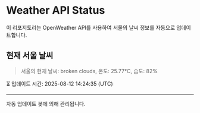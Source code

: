 
# Weather API Status

이 리포지토리는 OpenWeather API를 사용하여 서울의 날씨 정보를 자동으로 업데이트합니다.

## 현재 서울 날씨
> 서울의 현재 날씨: broken clouds, 온도: 25.77°C, 습도: 82%

⏳ 업데이트 시간: 2025-08-12 14:24:35 (UTC)

---
자동 업데이트 봇에 의해 관리됩니다.
